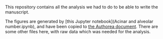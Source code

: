 This repository contains all the analysis we had to do to be able to write the manuscript.

The figures are generated by [this Jupyter notebook](Acinar and alveolar number.ipynb), and have been copied to [the Authorea document](https://www.authorea.com/274247/47HwqAxume3L2xkLOsg_SQ).
There are some other files here, with raw data which was needed for the analysis.
